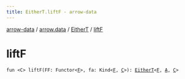 ```yaml
---
title: EitherT.liftF - arrow-data
---
```


[arrow-data](../../index.html) / [arrow.data](../index.html) / [EitherT](index.html) / [liftF](./lift-f.html)

# liftF

`fun <C> liftF(FF: Functor<`[`F`](index.html#F)`>, fa: Kind<`[`F`](index.html#F)`, `[`C`](lift-f.html#C)`>): `[`EitherT`](index.html)`<`[`F`](index.html#F)`, `[`A`](index.html#A)`, `[`C`](lift-f.html#C)`>`